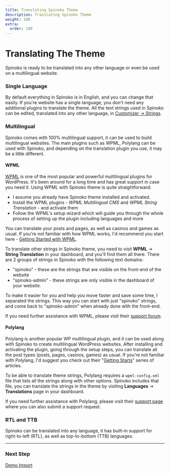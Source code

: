 ```yaml
---
title: Translating Spinoko Theme
description: Translating Spinoko Theme
weight: 190
extra:
  order: 190
---
```


# Translating The Theme

Spinoko is ready to be translated into any other language or even be used on a multilingual website.

### Single Language

By default everything in Spinoko is in English, and you can change that easily.
If you're website has a single language, you don't need any additional plugins to translate the theme.
All the text strings used in Spinoko can be edited, translated into any other language, in [Customizer &#8594; Strings](/docs/spinoko/customizations#strings).

### Multilingual

Spinoko comes with 100% multilingual support, it can be used to build multilingual websites. The main plugins such as WPML, Polylang can be used with Spinoko, and depending on the translation plugin you use, it may be a little different.

#### WPML

[WPML](https://wpml.org) is one of the most popular and powerful multilingual plugins for WordPress. It's been around for a long time and has great support in case you need it.
Using WPML with Spinoko theme is quite straightforward:

- I assume you already have Spinoko theme installed and activated.
- Install the WPML plugins - _WPML Multilingual CMS_ and _WPML String Translation_ - and activate them
- Follow the WPML's setup wizard which will guide you through the whole process of setting up the plugin including languages and more

You can translate your posts and pages, as well as casinos and games as usual. If you're not familiar with how WPML works, I'd recommend you start here - [Getting Started with WPML](https://wpml.org/documentation/getting-started-guide).

To translate other strings in Spinoko theme, you need to visit **WPML** &#8594; **String Translation** in your dashboard, and you'll find them all there. There are 2 groups of strings in Spinoko with the following text domains:

- "spinoko" - these are the strings that are visible on the front-end of the website
- "spinoko-admin" - these strings are only visible in the dashboard of your website.

To make it easier for you and help you move faster and save some time, I separated the strings. This way you can start with just "spinoko" strings, and come back to "spinoko-admin" when already done with the front-end.

If you need further assistance with WPML, please visit their [support forum](https://wpml.org/forums/forum/english-support).

#### Polylang

Polylang is another popular WP multilingual plugin, and it can be used along with Spinoko to create multilingual WordPress websites. After installing and activating the plugin, going through the setup steps, you can translate all the post types (posts, pages, casinos, games) as usual. If you're not familiar with Polylang, I'd suggest you check out their "[Getting Starts](https://polylang.pro/doc-category/getting-started/)" series of articles.

To be able to translate theme strings, Polylang requires a `wpml-config.xml` file that lists all the strings along with other options. Spinoko includes that file, you can translate the strings in the theme by visiting **Languages** &#8594; **Translations** page in your dashboard.

If you need further assistance with Polylang, please visit their [support page](https://polylang.pro/doc/) where you can also submit a support request.

### RTL and TTB

Spinoko can be translated into any language, it has built-in support for right-to-left (RTL), as well as top-to-bottom (TTB) languages.

---

### Next Step

[Demo Import](/docs/spinoko/demo-import/)
